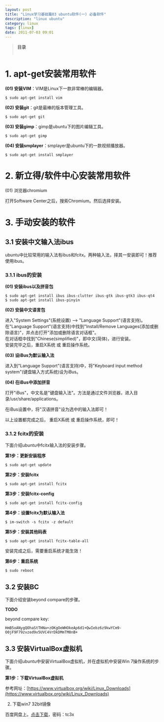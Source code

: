 ```yaml
---
layout: post
title: "Linux学习基础篇03 ubuntu软件(一) 必备软件"
description: "linux ubuntu"
category: linux
tags: [linux]
date: 2011-07-03 09:01
---
```


> **目录**  
> [](#anchor1)   
> [](#anchor2)   


<a name="anchor1"></a>
# 1. apt-get安装常用软件

**(01) 安装VIM**：VIM是Linux下一款非常棒的编辑器。

    $ sudo apt-get install vim

**(02) 安装git**：git是最棒的版本管理工具。

    $ sudo apt-get git

**(03) 安装gimp**：gimp是ubuntu下的图片编辑工具。

    $ sudo apt-get gimp

**(04) 安装smplayer**：smplayer是ubuntu下的一款视频播放器。

    $ sudo apt-get install smplayer



<a name="anchor2"></a>
# 2. 新立得/软件中心安装常用软件

(01) 浏览器chromium

打开Software Center之后，搜索Chromium。然后选择安装。


<a name="anchor3"></a>
# 3. 手动安装的软件

<a name="anchor3_1"></a>
## 3.1 安装中文输入法ibus

ubuntu中比较常用的输入法有ibus和fcitx。两种输入法，择其一安装即可！推荐使用ibus。


### 3.1.1 ibus的安装


**(01) 安装ibus以及拼音包**

    $ sudo apt-get install ibus ibus-clutter ibus-gtk ibus-gtk3 ibus-qt4
    $ sudo apt-get install ibus-pinyin

**(02) 安装中文语言包**

进入"System Settings"(系统设置) --> "Language Support"(语言支持)。  
在"Language Support"(语言支持)中找到"Install/Remove Languages(添加或删除语言)"，并点击打开"添加或删除语言对话框"。  
在对话框中找到"Chinese(simplified)"，即中文(简体)，进行安装。  
安装完毕之后，重启X系统 或 重启操作系统。

**(03) 设iBus为默认输入法**

进入到"Language Support"(语言支持)中，将"Keyboard input method system"(键盘输入方式系统)设为iBus。

**(04) 在iBus中添加拼音**

打开"iBus"，中文名是"键盘输入法"。方法是通过文件浏览器，进入目录/usr/share/applications。

在iBus设置中，将"汉语拼音"设为选中的输入法即可！

以上设置都完成之后， 重启X系统 或 重启操作系统，即可！


### 3.1.2 fcitx的安装

下面介绍ubuntu中fcitx输入法的安装步骤。

**第1步：更新安装程序** 

    $ sudo apt-get update

**第2步：安装fcitx**

    $ sudo apt-get install fcitx

**第3步：安装fcitx-config**

    $ sudo apt-get install fcitx-config

**第4步：设置fcitx为默认输入法**

    $ im-switch -s fcitx -z default

**第5步：安装其他码表**

    $ sudo apt-get install fcitx-table-all

安装完成之后，需要重启系统才能生效！

**第6步：重启系统**

    $ sudo reboot



<a name="anchor3_2"></a>
## 3.2 安装BC

下面介绍安装beyond compare的步骤。

**TODO**

beyond compare key:

    HmB5oANygQOhaStTHNa+zOKgOeWHOkeAp6d1+QwIebz6z9kwYCm9-O0jF9F79zvzed9v5UVC4VrDkDMmTM8nB+

 


<a name="anchor3_3"></a>
## 3.3 安装VirtualBox虚拟机

下面介绍ubuntu中安装VirtualBox虚拟机，并在虚拟机中安装Win 7操作系统的步骤。

**第1步：下载VirtualBox虚拟机**

参考网址：[https://www.virtualbox.org/wiki/Linux_Downloads](https://www.virtualbox.org/wiki/Linux_Downloads)

 2. 下载win7 32bit镜像

百度网盘上。[点击下载](http://pan.baidu.com/s/1jGgkrRK)，密码：tc3x




